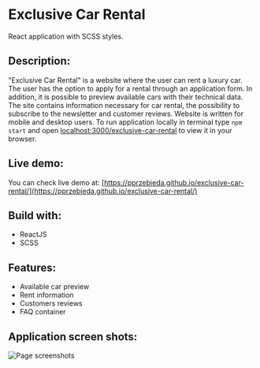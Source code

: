 # Exclusive Car Rental

React application with SCSS styles.

## Description:

"Exclusive Car Rental" is a website where the user can rent a luxury car. The user has the option to apply for a rental through an application form. In addition, it is possible to preview available cars with their technical data. The site contains information necessary for car rental, the possibility to subscribe to the newsletter and customer reviews. Website is written for mobile and desktop users. To run application locally in terminal type `npm start` and open [localhost:3000/exclusive-car-rental](http://localhost:3000/pizza-event) to view it in your browser.

## Live demo:

You can check live demo at: [https://pprzebieda.github.io/exclusive-car-rental/](https://pprzebieda.github.io/exclusive-car-rental/)

## Build with:

+ ReactJS
+ SCSS

## Features:
+ Available car preview
+ Rent information
+ Customers reviews
+ FAQ container

 ## Application screen shots:
 
 ![Page screenshots](https://raw.githubusercontent.com/PPrzebieda/exclusive-car-rental/main/src/images/page.png)
